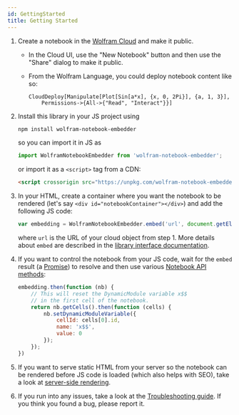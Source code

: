 ```yaml
---
id: GettingStarted
title: Getting Started
---
```


1. Create a notebook in the [Wolfram Cloud](https://www.wolframcloud.com/) and make it public.
    * In the Cloud UI, use the "New Notebook" button and then use the "Share" dialog to make it public.
    * From the Wolfram Language, you could deploy notebook content like so:

        ```
        CloudDeploy[Manipulate[Plot[Sin[a*x], {x, 0, 2Pi}], {a, 1, 3}],
            Permissions->{All->{"Read", "Interact"}}]
        ```
2. Install this library in your JS project using

    ```bash
    npm install wolfram-notebook-embedder
    ```
        
    so you can import it in JS as
    
    ```js
    import WolframNotebookEmbedder from 'wolfram-notebook-embedder';
    ```
        
    or import it as a `<script>` tag from a CDN:
    
    ```html
    <script crossorigin src="https://unpkg.com/wolfram-notebook-embedder@0.1/dist/wolfram-notebook-embedder.min.js"></script>
    ```
3. In your HTML, create a container where you want the notebook to be rendered (let's say `<div id="notebookContainer"></div>`) and add the following JS code:

    ```js
    var embedding = WolframNotebookEmbedder.embed('url', document.getElementById('notebookContainer'));
    ```
    
    where `url` is the URL of your cloud object from step 1. More details about `embed` are described in the [library interface documentation](./LibraryInterface.md).
4. If you want to control the notebook from your JS code, wait for the `embed` result (a [Promise](https://developer.mozilla.org/en-US/docs/Web/JavaScript/Guide/Using_promises)) to resolve and then use various [Notebook API methods](./NotebookAPI.md):

    ```js
    embedding.then(function (nb) {
        // This will reset the DynamicModule variable x$$
        // in the first cell of the notebook.
        return nb.getCells().then(function (cells) {
            nb.setDynamicModuleVariable({
                cellId: cells[0].id,
                name: 'x$$',
                value: 0
            });
        });
    })
    ```
5. If you want to serve static HTML from your server so the notebook can be rendered before JS code is loaded (which also helps with SEO), take a look at [server-side rendering](./ServerSideRendering.md).
6. If you run into any issues, take a look at the [Troubleshooting guide](./Troubleshooting.md). If you think you found a bug, please report it.
